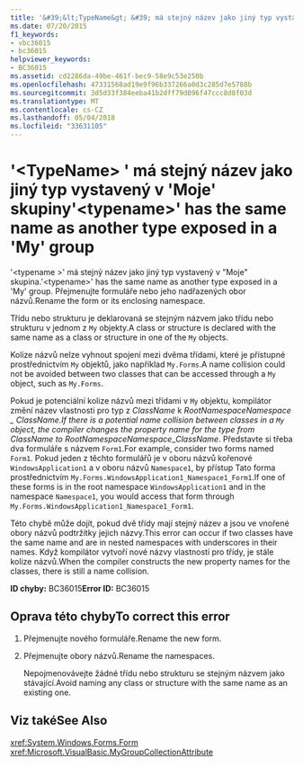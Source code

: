 ```yaml
---
title: '&#39;&lt;TypeName&gt; &#39; má stejný název jako jiný typ vystavený v &#39;Moje&#39; skupiny'
ms.date: 07/20/2015
f1_keywords:
- vbc36015
- bc36015
helpviewer_keywords:
- BC36015
ms.assetid: cd2286da-49be-461f-bec9-58e9c53e250b
ms.openlocfilehash: 47331568ad19e9f96b337266a0d3c285d7e5788b
ms.sourcegitcommit: 3d5d33f384eeba41b2dff79d096f47ccc8d8f03d
ms.translationtype: MT
ms.contentlocale: cs-CZ
ms.lasthandoff: 05/04/2018
ms.locfileid: "33631105"
---
```

# <a name="39lttypenamegt39-has-the-same-name-as-another-type-exposed-in-a-39my39-group"></a><span data-ttu-id="1c7ba-102">&#39;&lt;TypeName&gt; &#39; má stejný název jako jiný typ vystavený v &#39;Moje&#39; skupiny</span><span class="sxs-lookup"><span data-stu-id="1c7ba-102">&#39;&lt;typename&gt;&#39; has the same name as another type exposed in a &#39;My&#39; group</span></span>
<span data-ttu-id="1c7ba-103">'\<typename >' má stejný název jako jiný typ vystavený v "Moje" skupina.</span><span class="sxs-lookup"><span data-stu-id="1c7ba-103">'\<typename>' has the same name as another type exposed in a 'My' group.</span></span> <span data-ttu-id="1c7ba-104">Přejmenujte formuláře nebo jeho nadřazených obor názvů.</span><span class="sxs-lookup"><span data-stu-id="1c7ba-104">Rename the form or its enclosing namespace.</span></span>  
  
 <span data-ttu-id="1c7ba-105">Třídu nebo strukturu je deklarovaná se stejným názvem jako třídu nebo strukturu v jednom z `My` objekty.</span><span class="sxs-lookup"><span data-stu-id="1c7ba-105">A class or structure is declared with the same name as a class or structure in one of the `My` objects.</span></span>  
  
 <span data-ttu-id="1c7ba-106">Kolize názvů nelze vyhnout spojení mezi dvěma třídami, které je přístupné prostřednictvím `My` objektů, jako například `My.Forms`.</span><span class="sxs-lookup"><span data-stu-id="1c7ba-106">A name collision could not be avoided between two classes that can be accessed through a `My` object, such as `My.Forms`.</span></span>  
  
 <span data-ttu-id="1c7ba-107">Pokud je potenciální kolize názvů mezi třídami v `My` objektu, kompilátor změní název vlastnosti pro typ z *ClassName* k *RootNamespace*_*Namespace*  \_ *ClassName*.</span><span class="sxs-lookup"><span data-stu-id="1c7ba-107">If there is a potential name collision between classes in a `My` object, the compiler changes the property name for the type from *ClassName* to *RootNamespace*_*Namespace*\_*ClassName*.</span></span> <span data-ttu-id="1c7ba-108">Představte si třeba dva formuláře s názvem `Form1`.</span><span class="sxs-lookup"><span data-stu-id="1c7ba-108">For example, consider two forms named `Form1`.</span></span> <span data-ttu-id="1c7ba-109">Pokud jeden z těchto formulářů je v oboru názvů kořenové `WindowsApplication1` a v oboru názvů `Namespace1`, by přístup Tato forma prostřednictvím `My.Forms.WindowsApplication1_Namespace1_Form1`.</span><span class="sxs-lookup"><span data-stu-id="1c7ba-109">If one of these forms is in the root namespace `WindowsApplication1` and in the namespace `Namespace1`, you would access that form through `My.Forms.WindowsApplication1_Namespace1_Form1`.</span></span>  
  
 <span data-ttu-id="1c7ba-110">Této chybě může dojít, pokud dvě třídy mají stejný název a jsou ve vnořené obory názvů podtržítky jejich názvy.</span><span class="sxs-lookup"><span data-stu-id="1c7ba-110">This error can occur if two classes have the same name and are in nested namespaces with underscores in their names.</span></span> <span data-ttu-id="1c7ba-111">Když kompilátor vytvoří nové názvy vlastností pro třídy, je stále kolize názvů.</span><span class="sxs-lookup"><span data-stu-id="1c7ba-111">When the compiler constructs the new property names for the classes, there is still a name collision.</span></span>  
  
 <span data-ttu-id="1c7ba-112">**ID chyby:** BC36015</span><span class="sxs-lookup"><span data-stu-id="1c7ba-112">**Error ID:** BC36015</span></span>  
  
## <a name="to-correct-this-error"></a><span data-ttu-id="1c7ba-113">Oprava této chyby</span><span class="sxs-lookup"><span data-stu-id="1c7ba-113">To correct this error</span></span>  
  
1.  <span data-ttu-id="1c7ba-114">Přejmenujte nového formuláře.</span><span class="sxs-lookup"><span data-stu-id="1c7ba-114">Rename the new form.</span></span>  
  
2.  <span data-ttu-id="1c7ba-115">Přejmenujte obory názvů.</span><span class="sxs-lookup"><span data-stu-id="1c7ba-115">Rename the namespaces.</span></span>  
  
     <span data-ttu-id="1c7ba-116">Nepojmenovávejte žádné třídu nebo strukturu se stejným názvem jako stávající.</span><span class="sxs-lookup"><span data-stu-id="1c7ba-116">Avoid naming any class or structure with the same name as an existing one.</span></span>  
  
## <a name="see-also"></a><span data-ttu-id="1c7ba-117">Viz také</span><span class="sxs-lookup"><span data-stu-id="1c7ba-117">See Also</span></span>  
 <xref:System.Windows.Forms.Form>  
 <xref:Microsoft.VisualBasic.MyGroupCollectionAttribute>  

